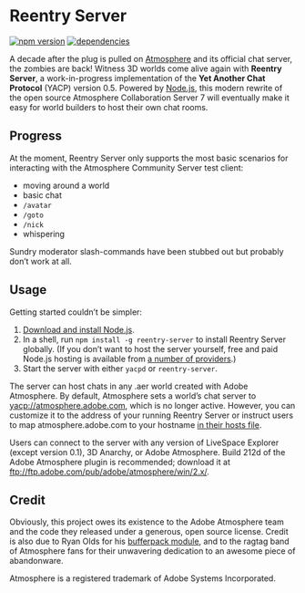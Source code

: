 Reentry Server
==============

[![npm version](https://badge.fury.io/js/reentry-server.svg)](http://badge.fury.io/js/reentry-server) [![dependencies](https://david-dm.org/1ec5/reentry-server.svg)](https://david-dm.org/1ec5/reentry-server)

A decade after the plug is pulled on [Atmosphere](https://en.wikipedia.org/wiki/Adobe_Atmosphere) and its official chat server, the zombies are back! Witness 3D worlds come alive again with **Reentry Server**, a work-in-progress implementation of the **Yet Another Chat Protocol** (YACP) version 0.5. Powered by [Node.js](http://nodejs.org/), this modern rewrite of the open source Atmosphere Collaboration Server 7 will eventually make it easy for world builders to host their own chat rooms.

Progress
--------

At the moment, Reentry Server only supports the most basic scenarios for interacting with the Atmosphere Community Server test client:

* moving around a world
* basic chat
* `/avatar`
* `/goto`
* `/nick`
* whispering

Sundry moderator slash-commands have been stubbed out but probably don’t work at all.

Usage
-----

Getting started couldn’t be simpler:

1. [Download and install Node.js](http://nodejs.org).
1. In a shell, run `npm install -g reentry-server` to install Reentry Server globally. (If you don’t want to host the server yourself, free and paid Node.js hosting is available from [a number of providers](https://github.com/joyent/node/wiki/Node-Hosting).)
1. Start the server with either `yacpd` or `reentry-server`.

The server can host chats in any .aer world created with Adobe Atmosphere. By default, Atmosphere sets a world’s chat server to <yacp://atmosphere.adobe.com>, which is no longer active. However, you can customize it to the address of your running Reentry Server or instruct users to map atmosphere.adobe.com to your hostname [in their hosts file](http://www.jfdhobbies.com/AtmoTutorials.html).

Users can connect to the server with any version of LiveSpace Explorer (except version 0.1), 3D Anarchy, or Adobe Atmosphere. Build 212d of the Adobe Atmosphere plugin is recommended; download it at <ftp://ftp.adobe.com/pub/adobe/atmosphere/win/2.x/>.

Credit
------

Obviously, this project owes its existence to the Adobe Atmosphere team and the code they released under a generous, open source license. Credit is also due to Ryan Olds for his [bufferpack module](https://github.com/ryanrolds/bufferpack), and to the ragtag band of Atmosphere fans for their unwavering dedication to an awesome piece of abandonware.

Atmosphere is a registered trademark of Adobe Systems Incorporated.
